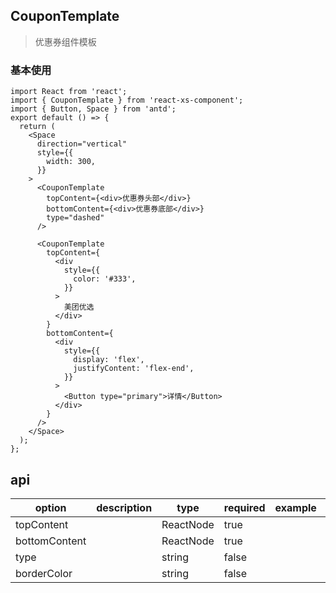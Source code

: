 ## CouponTemplate

> 优惠券组件模板

### 基本使用

```tsx
import React from 'react';
import { CouponTemplate } from 'react-xs-component';
import { Button, Space } from 'antd';
export default () => {
  return (
    <Space
      direction="vertical"
      style={{
        width: 300,
      }}
    >
      <CouponTemplate
        topContent={<div>优惠券头部</div>}
        bottomContent={<div>优惠券底部</div>}
        type="dashed"
      />

      <CouponTemplate
        topContent={
          <div
            style={{
              color: '#333',
            }}
          >
            美团优选
          </div>
        }
        bottomContent={
          <div
            style={{
              display: 'flex',
              justifyContent: 'flex-end',
            }}
          >
            <Button type="primary">详情</Button>
          </div>
        }
      />
    </Space>
  );
};
```

## api

| option        | description | type      | required | example | remark |
| ------------- | ----------- | --------- | -------- | ------- | ------ |
| topContent    |             | ReactNode | true     |         |        |
| bottomContent |             | ReactNode | true     |         |        |
| type          |             | string    | false    |         |        |
| borderColor   |             | string    | false    |         |        |
